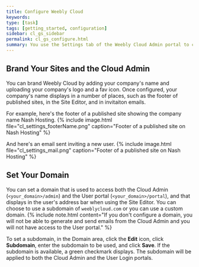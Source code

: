 ```yaml
---
title: Configure Weebly Cloud
keywords:
type: [task]
tags: [getting_started, configuration]
sidebar: cl_gs_sidebar
permalink: cl_gs_configure.html
summary: You use the Settings tab of the Weebly Cloud Admin portal to configure your cloud account. You can add your logo and other company links and contact info, configure locale settings like time and date, set up messages for our support team, set up your domain and URLs, contacts, and access your API keys.
---
```

## Brand Your Sites and the Cloud Admin
You can brand Weebly Cloud by adding your company's name and uploading your company's logo and a fav icon. Once configured, your company's name displays in a number of places, such as the footer of published sites, in the Site Editor, and in invitaiton emails.

For example, here's the footer of a published site showing the company name Nash Hosting.
{% include image.html file="cl_settings_footerName.png" caption="Footer of a published site on Nash Hosting" %}

And here's an email sent inviting a new user.
{% include image.html file="cl_settings_mail.png" caption="Footer of a published site on Nash Hosting" %}

## Set Your Domain

You can set a domain that is used to access both the Cloud Admin (`<your_domain>/admin`) and the User portal (`<your_domain>/portal`), and that displays in the user's address bar when using the Site Editor. You can choose to use a subdomain of `weeblycloud.com` or you can use a custom domain.
{% include note.html content="If you don't configure a domain, you will not be able to generate and send emails from the Cloud Admin and you will not have access to the User portal." %}

​To set a subdomain, in the Domain area, click the **Edit** icon, click **Subdomain**, enter the subdomain to be used, and click **Save**. If the subdomain is available, a green checkmark displays. The subdomain will be applied to both the Cloud Admin and the User Login portals.




